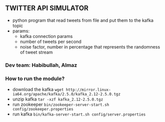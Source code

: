 ## TWITTER API SIMULATOR

- python program that read tweets from file and put them to the kafka topic
- params:
    - kafka connection params
    - number of tweets per second
    - noise factor, number in percentage that represents the randomness of tweet stream 

### Dev team: Habibullah, Almaz

### How to run the module?

- download the kafka
`wget http://mirror.linux-ia64.org/apache/kafka/2.5.0/kafka_2.12-2.5.0.tgz `
- unzip kafka
`tar -xzf kafka_2.12-2.5.0.tgz`
- run zookeeper
`bin/zookeeper-server-start.sh config/zookeeper.properties`
- run kafka
`bin/kafka-server-start.sh config/server.properties`